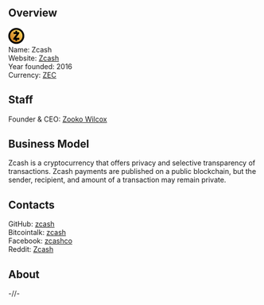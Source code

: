 ## Overview
   ![logo](logo/zcash.png)  
   Name: Zcash  
   Website: [Zcash](https://z.cash)  
   Year founded: 2016  
   Currency: [ZEC](https://coinmarketcap.com/currencies/zcash/)  
## Staff
   Founder & CEO: [Zooko Wilcox](../people/zooko_wilcox.md)  
## Business Model
   Zcash is a cryptocurrency that offers privacy and selective transparency of transactions. Zcash payments are published on a public blockchain, but the sender, recipient, and amount of a transaction may remain private.
## Contacts
   GitHub: [zcash](https://github.com/zcash)  
   Bitcointalk: [zcash](https://bitcointalk.org/index.php?topic=1342065.0)  
   Facebook: [zcashco](https://www.facebook.com/zcashco/)   
   Reddit: [Zcash](https://www.reddit.com/r/zec/)  
## About
-//-
